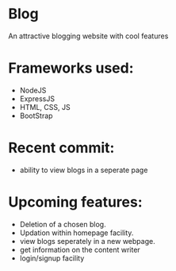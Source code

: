 # Blog
An attractive blogging website with cool features

# Frameworks used:
- NodeJS
- ExpressJS
- HTML, CSS, JS
- BootStrap

# Recent commit:
- ability to view blogs in a seperate page

# Upcoming features:
- Deletion of a chosen blog.
- Updation within homepage facility.
- view blogs seperately in a new webpage.
- get information on the content writer
- login/signup facility
  
